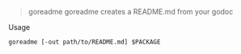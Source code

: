 

> goreadme
goreadme creates a README.md from your godoc

Usage


	goreadme [-out path/to/README.md] $PACKAGE






